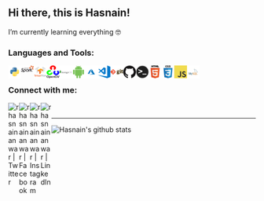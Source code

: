 ## Hi there, this is Hasnain!
I’m currently learning everything 🤓

### Languages and Tools:

<img align="left" alt="Python" title="Python" width="26px" src="https://raw.githubusercontent.com/github/explore/80688e429a7d4ef2fca1e82350fe8e3517d3494d/topics/python/python.png" />
<img align="left" alt="Spark" title="Spark" width="26px" src="https://raw.githubusercontent.com/awesome-spark/awesome-spark/master/spark-logo-trademark.svg" />
<img align="left" alt="Tensorflow" title="Tensorflow" width="26px" src="https://raw.githubusercontent.com/github/explore/80688e429a7d4ef2fca1e82350fe8e3517d3494d/topics/tensorflow/tensorflow.png" />
<img align="left" alt="OpenCV" title="OpenCV" width="26px" src="https://raw.githubusercontent.com/github/explore/80688e429a7d4ef2fca1e82350fe8e3517d3494d/topics/opencv/opencv.png" />
<img align="left" alt="MongoDB" title="MongoDB" width="26px" src="https://raw.githubusercontent.com/github/explore/80688e429a7d4ef2fca1e82350fe8e3517d3494d/topics/mongodb/mongodb.png" />
<img align="left" alt="Android" title="Android" width="26px" src="https://raw.githubusercontent.com/github/explore/80688e429a7d4ef2fca1e82350fe8e3517d3494d/topics/android/android.png" />
<img align="left" alt="Azure" title="Azure" width="26px" src="https://raw.githubusercontent.com/github/explore/80688e429a7d4ef2fca1e82350fe8e3517d3494d/topics/azure/azure.png" />
<img align="left" alt="Visual Studio Code" title="Visual Studio Code" width="26px" src="https://raw.githubusercontent.com/github/explore/80688e429a7d4ef2fca1e82350fe8e3517d3494d/topics/visual-studio-code/visual-studio-code.png" />
<img align="left" alt="Git" title="Git" width="26px" src="https://raw.githubusercontent.com/github/explore/80688e429a7d4ef2fca1e82350fe8e3517d3494d/topics/git/git.png" />
<img align="left" alt="GitHub" title="GitHub" width="26px" src="https://raw.githubusercontent.com/github/explore/78df643247d429f6cc873026c0622819ad797942/topics/github/github.png" />
<img align="left" alt="Terminal" title="Terminal" width="26px" src="https://raw.githubusercontent.com/github/explore/80688e429a7d4ef2fca1e82350fe8e3517d3494d/topics/terminal/terminal.png" />
<img align="left" alt="HTML5" title="HTML5" width="26px" src="https://raw.githubusercontent.com/github/explore/80688e429a7d4ef2fca1e82350fe8e3517d3494d/topics/html/html.png" />
<img align="left" alt="CSS3" title="CSS3" width="26px" src="https://raw.githubusercontent.com/github/explore/80688e429a7d4ef2fca1e82350fe8e3517d3494d/topics/css/css.png" />
<img align="left" alt="JavaScript" title="JavaScript" width="26px" src="https://raw.githubusercontent.com/github/explore/80688e429a7d4ef2fca1e82350fe8e3517d3494d/topics/javascript/javascript.png" />
<img align="left" alt="MySQL" title="MySQL" width="26px" src="https://raw.githubusercontent.com/github/explore/80688e429a7d4ef2fca1e82350fe8e3517d3494d/topics/mysql/mysql.png" />

<br />

### Connect with me:

[<img align="left" alt="rhasnainanwar | Twitter" width="22px" src="https://cdn.jsdelivr.net/npm/simple-icons@v3/icons/twitter.svg" />][twitter]
[<img align="left" alt="rhasnainanwar | Facebook" width="22px" src="https://cdn.jsdelivr.net/npm/simple-icons@v3/icons/facebook.svg" />][facebook]
[<img align="left" alt="rhasnainanwar | Instagram" width="22px" src="https://cdn.jsdelivr.net/npm/simple-icons@v3/icons/instagram.svg" />][instagram]
[<img align="left" alt="rhasnainanwar | LinkedIn" width="22px" src="https://cdn.jsdelivr.net/npm/simple-icons@v3/icons/linkedin.svg" />][linkedin]

<br />

---

![Hasnain's github stats](https://github-readme-stats.vercel.app/api?username=rhasnainanwar&count_private=true)

[twitter]: https://twitter.com/RHasnainAnwar
[instagram]: https://instagram.com/nainsshutter
[linkedin]: https://linkedin.com/in/rajahasnain570
[facebook]: https://www.facebook.com/raja.hasnain.570
